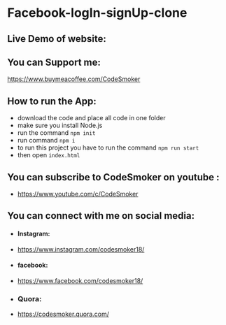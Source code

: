 # Facebook-logIn-signUp-clone

## Live Demo of website:


## You can Support me:
https://www.buymeacoffee.com/CodeSmoker

## How to run the App:
* download the code and place all code in one folder
* make sure you install Node.js
* run the command `npm init`
* run command `npm i`
* to run this project you have to run the command `npm run start`
* then open `index.html`


## You can subscribe to CodeSmoker on youtube :
* https://www.youtube.com/c/CodeSmoker
## You can connect with me on social media: 
* #### Instagram: 
* https://www.instagram.com/codesmoker18/ 
* #### facebook: 
* https://www.facebook.com/codesmoker18/
* ### Quora: 
* https://codesmoker.quora.com/
